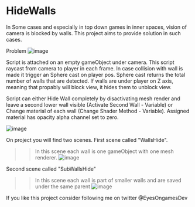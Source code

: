# HideWalls
In Some cases and especially in top down games in inner spaces, vision of camera is blocked by walls.
This project aims to provide solution in such cases.

Problem
![image](https://user-images.githubusercontent.com/71728654/171873333-1f168c7b-9ad8-42b1-9b9a-4f99ce6722c4.png)

Script is attached on an empty gameObject under camera. This script raycast from camera to player in each frame.
In case collision with wall is made it trigger an Sphere cast on player pos. Sphere cast returns the total number of walls that are detected.
If walls are under player on Z axis, meaning that propably will block view, it hides them to unblock view.

Script can either Hide Wall completely by disactivating mesh render and leave a second lower wall visible (Activate Second Wall - Variable)
or
Change material of each wall (Change Shader Method - Variable). Assigned material has opacity alpha channel set to zero.

![image](https://user-images.githubusercontent.com/71728654/171875824-ca217e1c-3593-41dd-b424-97acfb11caba.png)

On project you will find two scenes. 
First scene called "WallsHide". 
>>In this scene each wall is one gameObject with one mesh renderer.
![image](https://user-images.githubusercontent.com/71728654/171874936-9c9b4db5-364a-4cec-8507-8b14f47c6505.png)

Second scene called "SubWallsHide"
>>In this scene each wall is part of smaller walls and are saved under the same parent
![image](https://user-images.githubusercontent.com/71728654/171874992-787d547a-f029-4f8d-a800-63c9bc7d34e6.png)

If you like this project consider following me on twitter @EyesOngamesDev


